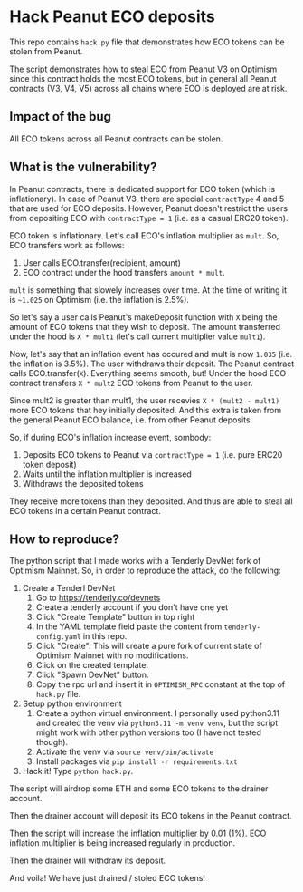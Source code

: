 # Hack Peanut ECO deposits

This repo contains `hack.py` file that demonstrates how ECO tokens can be stolen from Peanut.

The script demonstrates how to steal ECO from Peanut V3 on Optimism since this contract holds the most ECO tokens, but in general all Peanut contracts (V3, V4, V5) across all chains where ECO is deployed are at risk.

## Impact of the bug

All ECO tokens across all Peanut contracts can be stolen.

## What is the vulnerability?

In Peanut contracts, there is dedicated support for ECO token (which is inflationary). In case of Peanut V3, there are special `contractType` 4 and 5 that are used for ECO deposits. However, Peanut doesn't restrict the users from depositing ECO with `contractType = 1` (i.e. as a casual ERC20 token).

ECO token is inflationary. Let's call ECO's inflation multiplier as `mult`. So, ECO transfers work as follows:

1. User calls ECO.transfer(recipient, amount)
2. ECO contract under the hood transfers `amount * mult`.

`mult` is something that slowely increases over time. At the time of writing it is `~1.025` on Optimism (i.e. the inflation is 2.5%).

So let's say a user calls Peanut's makeDeposit function with `X` being the amount of ECO tokens that they wish to deposit. The amount transferred under the hood is `X * mult1` (let's call current multiplier value `mult1`).

Now, let's say that an inflation event has occured and mult is now `1.035` (i.e. the inflation is 3.5%). The user withdraws their deposit. The Peanut contract calls ECO.transfer(`X`). Everything seems smooth, but! Under the hood ECO contract transfers `X * mult2` ECO tokens from Peanut to the user.

Since mult2 is greater than mult1, the user recevies `X * (mult2 - mult1)` more ECO tokens that hey initially deposited. And this extra is taken from the general Peanut ECO balance, i.e. from other Peanut deposits.

So, if during ECO's inflation increase event, sombody:

1. Deposits ECO tokens to Peanut via `contractType = 1` (i.e. pure ERC20 token deposit)
2. Waits until the inflation multiplier is increased
3. Withdraws the deposited tokens

They receive more tokens than they deposited. And thus are able to steal all ECO tokens in a certain Peanut contract.

## How to reproduce?

The python script that I made works with a Tenderly DevNet fork of Optimism Mainnet. So, in order to reproduce the attack, do the following:

1. Create a Tenderl DevNet
   1. Go to https://tenderly.co/devnets
   2. Create a tenderly account if you don't have one yet
   3. Click "Create Template" button in top right
   4. In the YAML template field paste the content from `tenderly-config.yaml` in this repo.
   5. Click "Create". This will create a pure fork of current state of Optimism Mainnet with no modifications.
   6. Click on the created template.
   7. Click "Spawn DevNet" button.
   8. Copy the rpc url and insert it in `OPTIMISM_RPC` constant at the top of `hack.py` file.
2. Setup python environment
   1. Create a python virtual environment. I personally used python3.11 and created the venv via `python3.11 -m venv venv`, but the script might work with other python versions too (I have not tested though).
   2. Activate the venv via `source venv/bin/activate`
   3. Install packages via `pip install -r requirements.txt`
3. Hack it! Type `python hack.py`.

The script will airdrop some ETH and some ECO tokens to the drainer account.

Then the drainer account will deposit its ECO tokens in the Peanut contract.

Then the script will increase the inflation multiplier by 0.01 (1%). ECO inflation multiplier is being increased regularly in production.

Then the drainer will withdraw its deposit.

And voila! We have just drained / stoled ECO tokens!
